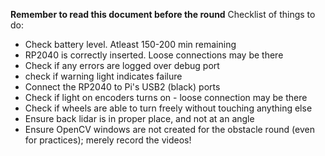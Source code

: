 __Remember to read this document before the round__
Checklist of things to do:
- Check battery level. Atleast 150-200 min remaining
- RP2040 is correctly inserted. Loose connections may be there
- Check if any errors are logged over debug port
- check if warning light indicates failure
- Connect the RP2040 to Pi's USB2 (black) ports
- Check if light on encoders turns on - loose connection may be there
- Check if wheels are able to turn freely without touching anything else
- Ensure back lidar is in proper place, and not at an angle
- Ensure OpenCV windows are not created for the obstacle round (even for practices); merely record the videos!
